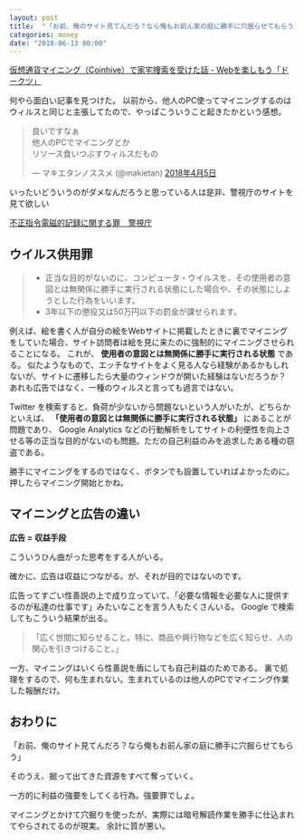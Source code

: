 ```yaml
---
layout: post
title:  "「お前、俺のサイト見てんだろ？なら俺もお前ん家の庭に勝手に穴掘らせてもらう」というわけにはいかないでしょという話"
categories: money
date: "2018-06-13 00:00"
---
```


[仮想通貨マイニング（Coinhive）で家宅捜索を受けた話 \- Webを楽しもう「ドークツ」](https://doocts.com/3403)

何やら面白い記事を見つけた。
以前から、他人のPC使ってマイニングするのはウィルスと同じと主張してたので、やっぱこういうこと起きたかという感想。

<blockquote class="twitter-tweet  tw-align-center" data-lang="ja"><p lang="ja" dir="ltr">良いですなぁ<br>他人のPCでマイニングとか<br>リソース食いつぶすウィルスだもの</p>&mdash; マキエタンノススメ (@makietan) <a href="https://twitter.com/makietan/status/981771759111159809?ref_src=twsrc%5Etfw">2018年4月5日</a></blockquote>
<script async src="https://platform.twitter.com/widgets.js" charset="utf-8"></script>

いったいどういうのがダメなんだろうと思っている人は是非、警視庁のサイトを見て欲しい

[不正指令電磁的記録に関する罪　警視庁](http://www.keishicho.metro.tokyo.jp/kurashi/cyber/law/virus.html)

## ウイルス供用罪

> - 正当な目的がないのに、コンピュータ・ウイルスを、その使用者の意図とは無関係に勝手に実行される状態にした場合や、その状態にしようとした行為をいいます。
> - 3年以下の懲役又は50万円以下の罰金が課せられます。

例えば、絵を書く人が自分の絵をWebサイトに掲載したときに裏でマイニングをしていた場合、サイト訪問者は絵を見に来たのに強制的にマイニングさせられることになる。
これが、 **使用者の意図とは無関係に勝手に実行される状態** である。
似たようなもので、エッチなサイトをよく見る人なら経験があるかもしれないが、サイトに遷移したら大量のウィンドウが開いた経験はないだろうか？
あれも広告ではなく、一種のウィルスと言っても過言ではない。

Twitter を検索すると、負荷が少ないから問題ないという人がいたが、どちらかといえば、 **「使用者の意図とは無関係に勝手に実行される状態」** にあることが問題であり、
Google Analytics などの行動解析をしてサイトの利便性を向上させる等の正当な目的がないのも問題。ただの自己利益のみを追求したある種の窃盗である。

勝手にマイニングをするのではなく、ボタンでも設置していればよかったのに。押したらマイニング開始とかね。

## マイニングと広告の違い

**広告 = 収益手段**

こういうひん曲がった思考をする人がいる。

確かに、広告は収益につながる。が、それが目的ではないのです。

広告ってすごい性善説の上で成り立っていて、「必要な情報を必要な人に提供するのが私達の仕事です」みたいなことを言う人もたくさんいる。
Google で検索してもこういう結果が出る。

> 「広く世間に知らせること。特に、商品や興行物などを広く知らせ、人の関心を引きつけること。」

一方、マイニングはいくら性善説を盾にしても自己利益のためである。
裏で処理をするので、何も生まれない。生まれているのは他人のPCでマイニング作業した報酬だけ。

## おわりに

「お前、俺のサイト見てんだろ？なら俺もお前ん家の庭に勝手に穴掘らせてもらう」

そのうえ、掘って出てきた資源をすべて奪っていく。

一方的に利益の強要をしてくる行為。強要罪でしょ。

マイニングとかけて穴掘りを使ったが、実際には暗号解読作業を勝手に仕込まれてやらされてるのが現実。
余計に質が悪い。
